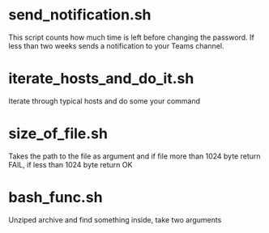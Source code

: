 # send_notification.sh
This script counts how much time is left before changing the password. If less than two weeks sends a notification to your Teams channel.
# iterate_hosts_and_do_it.sh
Iterate through typical hosts and do some your command
# size_of_file.sh
Takes the path to the file as argument and if file more than 1024 byte return FAIL, if less than 1024 byte return OK
# bash_func.sh
Unziped archive and find something inside, take two arguments
